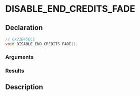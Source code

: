 # DISABLE_END_CREDITS_FADE

## Declaration
```cpp
// 0x21B45EC1
void DISABLE_END_CREDITS_FADE();
```

### Arguments

### Results

## Description
